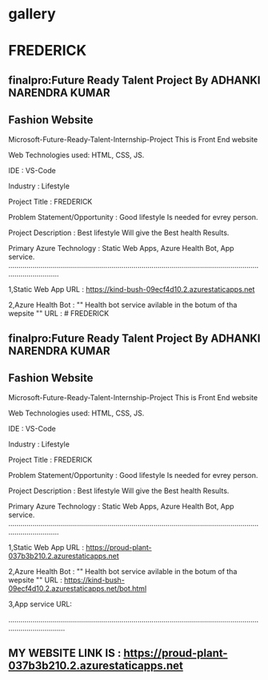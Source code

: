 # gallery
# FREDERICK
## finalpro:Future Ready Talent Project By ADHANKI NARENDRA KUMAR
##   Fashion Website

Microsoft-Future-Ready-Talent-Internship-Project This is Front End website

Web Technologies used: HTML, CSS, JS.

IDE           : VS-Code

Industry      : Lifestyle

Project Title : FREDERICK

Problem Statement/Opportunity : Good  lifestyle Is needed for evrey person.

Project Description           :  Best lifestyle  Will give the Best health Results.

Primary Azure Technology      :  Static Web Apps, Azure Health Bot, App service.
.....................................................................................................................................................

1,Static Web App URL :  https://kind-bush-09ecf4d10.2.azurestaticapps.net

2,Azure Health Bot : "" Health bot service avilable in the botum of tha wepsite "" URL :  # FREDERICK
## finalpro:Future Ready Talent Project By ADHANKI NARENDRA KUMAR
##   Fashion Website

Microsoft-Future-Ready-Talent-Internship-Project This is Front End website

Web Technologies used: HTML, CSS, JS.

IDE           : VS-Code

Industry      : Lifestyle

Project Title : FREDERICK

Problem Statement/Opportunity : Good  lifestyle Is needed for evrey person.

Project Description           :  Best lifestyle  Will give the Best health Results.

Primary Azure Technology      :  Static Web Apps, Azure Health Bot, App service.
.....................................................................................................................................................

1,Static Web App URL :  https://proud-plant-037b3b210.2.azurestaticapps.net

2,Azure Health Bot : "" Health bot service avilable in the botum of tha wepsite "" URL :  https://kind-bush-09ecf4d10.2.azurestaticapps.net/bot.html

3,App service URL: 

........................................................................................................................................................

## MY WEBSITE LINK IS : https://proud-plant-037b3b210.2.azurestaticapps.net

